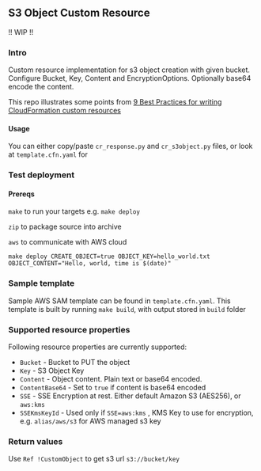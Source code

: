 ## S3 Object Custom Resource

!! WIP !!

### Intro

Custom resource implementation for s3 object creation with given bucket.
Configure Bucket, Key, Content and EncryptionOptions. Optionally base64 encode the content. 

This repo illustrates some points from 
[9 Best Practices for writing CloudFormation custom resources]()


#### Usage

You can either copy/paste `cr_response.py` and `cr_s3object.py` files, or look at `template.cfn.yaml` for 

### Test deployment

#### Prereqs

`make` to run your targets e.g. `make deploy`

`zip` to package source into archive

`aws` to communicate with AWS cloud

```shell
make deploy CREATE_OBJECT=true OBJECT_KEY=hello_world.txt OBJECT_CONTENT="Hello, world, time is $(date)"
```

### Sample template

Sample AWS SAM template can be found in `template.cfn.yaml`. This template is built by running `make build`, with output stored in `build` folder 

### Supported resource properties

Following resource properties are currently supported:

- `Bucket` - Bucket to PUT the object
- `Key` - S3 Object Key
- `Content` - Object content. Plain text or base64 encoded.
- `ContentBase64` - Set to `true` if content is base64 encoded
- `SSE` - SSE Encryption at rest. Either default Amazon S3 (AES256), or `aws:kms`
- `SSEKmsKeyId` - Used only if `SSE=aws:kms` , KMS Key to use for encryption, e.g. `alias/aws/s3` for AWS managed s3 key

### Return values

Use `Ref !CustomObject` to get s3 url `s3://bucket/key` 

